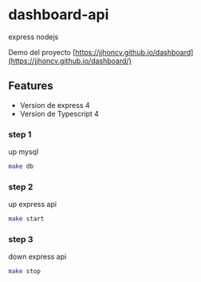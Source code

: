 # dashboard-api
express nodejs

Demo del proyecto [https://jjhoncv.github.io/dashboard](https://jjhoncv.github.io/dashboard/) 

## Features

- Version de express 4
- Version de Typescript 4

### step 1
up mysql
```sh
make db
```

### step 2
up express api
```sh
make start
```

### step 3
down express api
```sh
make stop
```